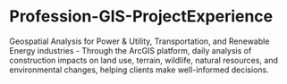 # Profession-GIS-ProjectExperience
Geospatial Analysis for Power &amp; Utility, Transportation, and Renewable Energy industries - Through the ArcGIS platform, daily analysis of construction impacts on land use, terrain, wildlife, natural resources, and environmental changes, helping clients make well-informed decisions. 
